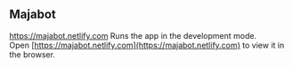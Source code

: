 
## Majabot

https://majabot.netlify.com
Runs the app in the development mode.<br />
Open [https://majabot.netlify.com](https://majabot.netlify.com) to view it in the browser.

